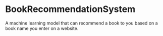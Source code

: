 # BookRecommendationSystem

A machine learning model that can recommend a book to you based on a book name you enter on a website.
